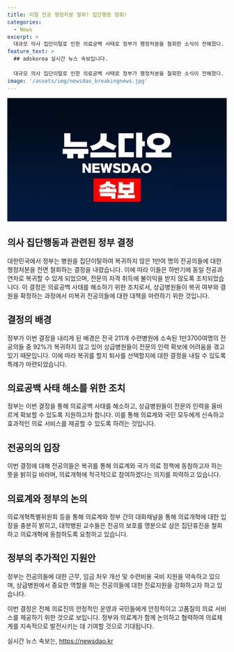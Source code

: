 ```yaml
---
title: 이탈 전공 행정처분 철회! 집단행동 멈춰!
categories:
  - News
excerpt: >
  대규모 의사 집단이탈로 인한 의료공백 사태로 정부가 행정처분을 철회한 소식이 전해졌다. 1만여명의 전공의들이 하반기 수련에 동일 전공·연차로 복귀할 수 있도록 풀어주는 대책을 내놓았다. 그러나 이에 대한 정부의 결단에는 비판과 논란도 있으며, 전공의들의 책임도 부각되고 있다. 정부는 전공의들에게 근무·임금 처우 개선, 수련비용 국비 지원과 함께 의료개혁에 힘을 보태기를 요구하고 있다.
feature_text: >
  ## adskorea 실시간 뉴스 속보입니다.

  대규모 의사 집단이탈로 인한 의료공백 사태로 정부가 행정처분을 철회한 소식이 전해졌다. 1만여명의 전공의들이 하반기 수련에 동일 전공·연차로 복귀할 수 있도록 풀어주는 대책을 내놓았다. 그러나 이에 대한 정부의 결단에는 비판과 논란도 있으며, 전공의들의 책임도 부각되고 있다. 정부는 전공의들에게 근무·임금 처우 개선, 수련비용 국비 지원과 함께 의료개혁에 힘을 보태기를 요구하고 있다.
image: '/assets/img/newsdao_breakingnews.jpg'
---
```


<p><img src="/assets/img/newsdao_breakingnews.jpg" alt="adskorea 속보" /></p>

<h2>의사 집단행동과 관련된 정부 결정</h2>

<p data-ke-size="size16">대한민국에서 정부는 병원을 집단이탈하여 복귀하지 않은 1만여 명의 전공의들에 대한 행정처분을 전면 철회하는 결정을 내렸습니다. 이에 따라 이들은 하반기에 동일 전공과 연차로 복귀할 수 있게 되었으며, 전문의 자격 취득에 불이익을 받지 않도록 조치되었습니다. 이 결정은 의료공백 사태를 해소하기 위한 조치로서, 상급병원들이 복귀 여부와 결원을 확정하는 과정에서 미복귀 전공의들에 대한 대책을 마련하기 위한 것입니다.</p>

<h2>결정의 배경</h2>

<p data-ke-size="size16">정부가 이번 결정을 내리게 된 배경은 전국 211개 수련병원에 소속된 1만3700여명의 전공의들 중 92%가 복귀하지 않고 있어 상급병원들이 전문의 인력 확보에 어려움을 겪고 있기 때문입니다. 이에 따라 복귀를 할지 퇴사를 선택할지에 대한 결정을 내릴 수 있도록 특례가 마련되었습니다.</p>

<h2>의료공백 사태 해소를 위한 조치</h2>

<p data-ke-size="size16">정부는 이번 결정을 통해 의료공백 사태를 해소하고, 상급병원들이 전문의 인력을 올바르게 확보할 수 있도록 지원하고자 합니다. 이를 통해 의료계와 국민 모두에게 신속하고 효과적인 의료 서비스를 제공할 수 있도록 하려는 것입니다.</p>

<h2>전공의의 입장</h2>

<p data-ke-size="size16">이번 결정에 대해 전공의들은 복귀를 통해 의료계와 국가 의료 정책에 동참하고자 하는 뜻을 밝히길 바라며, 의료개혁에 적극적으로 참여하겠다는 의지를 피력하고 있습니다.</p>

<h2>의료계와 정부의 논의</h2>

<p data-ke-size="size16">의료개혁특별위원회 등을 통해 의료계와 정부 간의 대화채널을 통해 의료개혁에 대한 입장을 충분히 밝히고, 대학병원 교수들은 전공의 보호를 명분으로 삼은 집단휴진을 철회하고 의료개혁에 동참하도록 요청하고 있습니다.</p>

<h2>정부의 추가적인 지원안</h2>

<p data-ke-size="size16">정부는 전공의들에 대한 근무, 임금 처우 개선 및 수련비용 국비 지원을 약속하고 있으며, 상급병원에서 중요한 역할을 하는 전공의들에 대한 진료지원을 강화하고자 하고 있습니다.</p>

<p data-ke-size="size16">이번 결정은 전체 의료진의 안정적인 운영과 국민들에게 안정적이고 고품질의 의료 서비스를 제공하기 위한 것으로 보입니다. 정부와 의료계가 함께 논의하고 협력하여 의료체계를 지속적으로 발전시키는 데 기여할 것으로 기대됩니다.</p>
실시간 뉴스 속보는, <a href="https://newsdao.kr" rel="dofollow">https://newsdao.kr</a>


